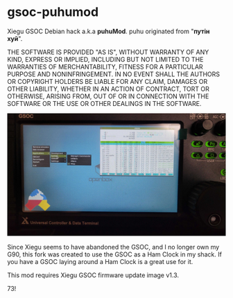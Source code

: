 # gsoc-puhumod

Xiegu GSOC Debian hack a.k.a **puhuMod**. puhu originated from "**путін хуй**".

THE SOFTWARE IS PROVIDED "AS IS", WITHOUT WARRANTY OF ANY KIND, EXPRESS OR 
IMPLIED, INCLUDING BUT NOT LIMITED TO THE WARRANTIES OF MERCHANTABILITY, FITNESS
 FOR A PARTICULAR PURPOSE AND NONINFRINGEMENT. IN NO EVENT SHALL THE AUTHORS OR 
COPYRIGHT HOLDERS BE LIABLE FOR ANY CLAIM, DAMAGES OR OTHER LIABILITY, WHETHER 
IN AN ACTION OF CONTRACT, TORT OR OTHERWISE, ARISING FROM, OUT OF OR IN 
CONNECTION WITH THE SOFTWARE OR THE USE OR OTHER DEALINGS IN THE SOFTWARE.

![GSOC screenshot](images/gsoc_puhu.jpg)

Since Xiegu seems to have abandoned the GSOC, and I no longer own my G90, this
fork was created to use the GSOC as a Ham Clock in my shack.  If you have a GSOC
laying around a Ham Clock is a great use for it.

This mod requires Xiegu GSOC firmware update image v1.3.

73!
